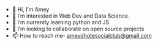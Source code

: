 - 👋 Hi, I’m Amey 
- 👀 I’m interested in Web Dev and Data Science.
- 🌱 I’m currently learning python and JS
- 💞️ I’m looking to collaborate on open source projects
- 📫 How to reach me- ameydhotesocialclub@gmail.com

<!---
ameyDH/ameyDH is a ✨ special ✨ repository because its `README.md` (this file) appears on your GitHub profile.
You can click the Preview link to take a look at your changes.
--->
